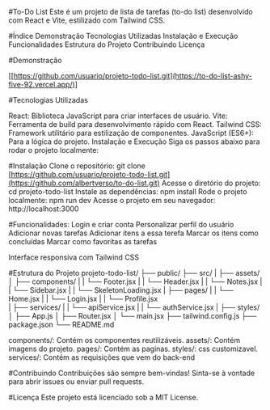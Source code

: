 #To-Do List
  Este é um projeto de lista de tarefas (to-do list) desenvolvido com React e Vite, estilizado com Tailwind CSS.

#Índice
  Demonstração
  Tecnologias Utilizadas
  Instalação e Execução
  Funcionalidades
  Estrutura do Projeto
  Contribuindo
  Licença
  
#Demonstração

[[https://github.com/usuario/projeto-todo-list.git](https://to-do-list-ashy-five-92.vercel.app/)]

#Tecnologias Utilizadas

  React: Biblioteca JavaScript para criar interfaces de usuário.
  Vite: Ferramenta de build para desenvolvimento rápido com React.
  Tailwind CSS: Framework utilitário para estilização de componentes.
  JavaScript (ES6+): Para a lógica do projeto.
  Instalação e Execução
  Siga os passos abaixo para rodar o projeto localmente:

#Instalação
  Clone o repositório:
    git clone [https://github.com/usuario/projeto-todo-list.git](https://github.com/albertverso/to-do-list.git)
  Acesse o diretório do projeto:
    cd projeto-todo-list
  Instale as dependências:
    npm install
  Rode o projeto localmente:
    npm run dev
  Acesse o projeto em seu navegador:
    http://localhost:3000
  
#Funcionalidades:
  Login e criar conta
  Personalizar perfil do usuário
  Adicionar novas tarefas
  Adicionar itens a essa terefa
  Marcar os itens como concluídas
  Marcar como favoritas as tarefas

Interface responsiva com Tailwind CSS

#Estrutura do Projeto
  projeto-todo-list/
  ├── public/
  ├── src/
  |   ├── assets/
  │   ├── components/
  |   |   └── Footer.jsx
  |   |   └── Header.jsx
  |   |   └── Notes.jsx
  |   |   └── Sidebar.jsx
  |   |   └── SkeletonLoading.jsx
  |   ├── pages/
  |   |   └── Home.jsx
  |   |   └── Login.jsx
  |   |   └── Profile.jsx        
  |   ├── services/
  |   |   └── apiService.jsx
  |   |   └── authService.jsx
  |   ├── styles/
  │   ├── App.js
  │   ├── Router.jsx
  │   └── main.jsx
  ├── tailwind.config.js
  ├── package.json
  └── README.md

components/: Contém os componentes reutilizáveis.
assets/: Contém imagens do projeto.
pages/: Contém as paginas.
styles/: css customizavel.
services/: Contém as requisições que vem do back-end

#Contribuindo
Contribuições são sempre bem-vindas! Sinta-se à vontade para abrir issues ou enviar pull requests.

#Licença
Este projeto está licenciado sob a MIT License.

